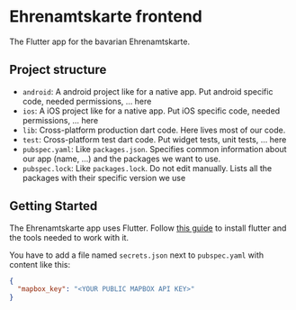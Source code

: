 # Ehrenamtskarte frontend

The Flutter app for the bavarian Ehrenamtskarte.

## Project structure

* `android`: A android project like for a native app. Put android specific code, needed permissions, … here
* `ios`: A iOS project like for a native app. Put iOS specific code, needed permissions, … here
* `lib`: Cross-platform production dart code. Here lives most of our code.
* `test`: Cross-platform test dart code. Put widget tests, unit tests, … here
* `pubspec.yaml`: Like `packages.json`. Specifies common information about our app (name, …) and the packages we want to use.
* `pubspec.lock`: Like `packages.lock`. Do not edit manually. Lists all the packages with their specific version we use

## Getting Started

The Ehrenamtskarte app uses Flutter. Follow [this guide](https://flutter.dev/docs/get-started/install) to install flutter and the tools needed to work with it.

You have to add a file named `secrets.json` next to `pubspec.yaml` with content like this:
```json
{
  "mapbox_key": "<YOUR PUBLIC MAPBOX API KEY>"
}
```